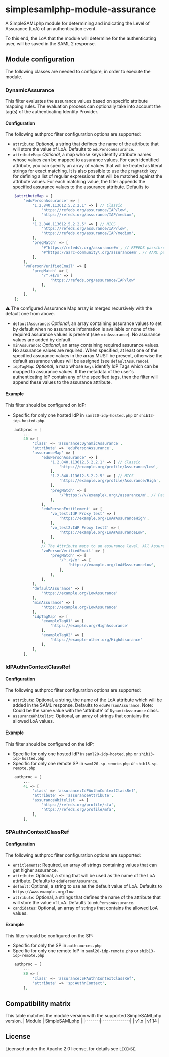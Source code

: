 # simplesamlphp-module-assurance

A SimpleSAMLphp module for determining and indicating the Level of Assurance (LoA) of an authentication event.

To this end, the LoA that the module will determine for the authenticating user, will be saved in the SAML 2 response.

## Module configuration

The following classes are needed to configure, in order to execute the module.

### DynamicAssurance

This filter evaluates the assurance values based on specific attribute mapping rules. The evaluation process can optionally take into account the tag(s) of the authenticating Identity Provider.

#### Configuration

The following authproc filter configuration options are supported:

* `attribute`: _Optional_, a string that defines the name of the attribute that will store the value of LoA. Defaults to `eduPersonAssurance`.
* `attributeMap`: _Optional_, a map whose keys identify attribute names whose values can be mapped to assurance values. For each identified attribute, you can specify an array of values that will be treated as literal strings for exact matching. It is also possible to use the `pregMatch` key for defining a list of regular expressions that will be matched against the attribute values. For each matching value, the filter appends the specified assurance values to the assurance attribute. Defaults to

```php
    $attributeMap = [
        'eduPersonAssurance' => [
            '1.2.840.113612.5.2.2.1' => [ // Classic
                'https://refeds.org/assurance/IAP/low',
                'https://refeds.org/assurance/IAP/medium',
            ],
            '1.2.840.113612.5.2.2.5' => [ // MICS
                'https://refeds.org/assurance/IAP/low',
                'https://refeds.org/assurance/IAP/medium',
            ],
            'pregMatch' => [
                '#^https://refeds\.org/assurance#m', // REFEDS passthrough values
                '#^https://aarc-community\.org/assurance#m', // AARC passthrough values
            ],
        ],
        'voPersonVerifiedEmail' => [
            'pregMatch' => [
                '/^.+$/m' => [
                    'https://refeds.org/assurance/IAP/low'
                ],
            ],
        ],
    ];
```

:warning: The configured Assurance Map array is merged recursively with the default one from above.

* `defaultAssurance`: _Optional_, an array containing assurance values to set by default when no assurance information is available or none of the required assurance values is present (see `minAssurance`). No assurance values are added by default.
* `minAssurance`: _Optional_, an array containing required assurance values. No assurance values are required. When specified, at least one of the specified assurance values in the array MUST be present, otherwise the default assurance values will be assigned (see `defaultAssurance`).
* `idpTagMap`: _Optional_, a map whose `keys` identify IdP Tags which can be mapped to assurance values. If the metadata of the user's authenticating IdP contain any of the specified tags, then the filter will append these values to the assurance attribute.

#### Example

This filter should be configured on IdP:

* Specific for only one hosted IdP in `saml20-idp-hosted.php` or `shib13-idp-hosted.php`.

```php
    authproc = [
        ...
        40 => [
            'class' => 'assurance:DynamicAssurance',
            'attribute' => 'eduPersonAssurance',
            'assuranceMap' => [
                'eduPersonAssurance' => [
                    '1.2.840.113612.5.2.2.1' => [ // Classic
                        'https://example.org/profile/Assurance/Low',
                    ],
                    '1.2.840.113612.5.2.2.5' => [ // MICS
                        'https://example.org/profile/Assurance/High',
                    ],
                    'pregMatch' => [
                        '/^https:\/\/example\.org\/assurance/m', // Pass Through values
                    ],
                ],
                'eduPersonEntitlement' => [
                    'vo_test:IdP Proxy test' => [
                        'https://example.org/LoA#AssuranceHigh',
                    ],
                    'vo_test2:IdP Proxy test2' => [
                        'https://example.org/LoA#AssuranceLow',
                    ],
                ],
                // The Attribute maps to an assurance level. All Assurance values must be underneath the key zero(0)
                'voPersonVerifiedEmail' => [
                    'pregMatch' => [
                        '/^.+$/m' => [
                            'https://example.org/LoA#AssuranceLow',
                        ],
                    ],
                ],
            ],
            'defaultAssurance' => [
                'https://example.org/LowAssurance'
            ],
            'minAssurance' => [
                'https://example.org/LowAssurance'
            ],
            'idpTagMap' => [
                'exampleTag01' => [
                    'https://example.org/HighAssurance'
                ],
                'exampleTag02' => [
                    'https://example-other.org/HighAssurance'
                ],
            ],
        ],
```

### IdPAuthnContextClassRef

#### Configuration

The following authproc filter configuration options are supported:

* `attribute`: Optional, a string, the name of the LoA attribute which will be added in the SAML response. Defaults to `eduPersonAssurance`. Note: Could be the same value with the 'attribute' of `DynamicAssurance` class.
* `assuranceWhitelist`: Optional, an array of strings that contains the allowed LoA values.

#### Example

This filter should be configured on the IdP:

* Specific for only one hosted IdP in `saml20-idp-hosted.php` or `shib13-idp-hosted.php`
* Specific for only one remote SP in `saml20-sp-remote.php` or `shib13-sp-remote.php`

```php
    authproc = [
        ...
        41 => [
            'class' => 'assurance:IdPAuthnContextClassRef',
            'attribute' => 'assuranceAttribute',
            'assuranceWhitelist' => [
                'https://refeds.org/profile/sfa',
                'https://refeds.org/profile/mfa',
            ],
        ],
```

### SPAuthnContextClassRef

#### Configuration

The following authproc filter configuration options are supported:

* `entitlements`: Required, an array of strings containing values that can get higher assurance.
* `attribute`: Optional, a string that will be used as the name of the LoA attribute. Defaults to `eduPersonAssurance`.
* `default`: Optional, a string to use as the default value of LoA. Defaults to `https://www.example.org/low`.
* `attribute`: Optional, a strings that defines the name of the attribute that will store the value of LoA. Defaults to `eduPersonAssurance`.
* `candidates`: Optional, an array of strings that contains the allowed LoA values.

#### Example

This filter should be configured on the SP:

* Specific for only the SP in `authsources.php`
* Specific for only one remote IdP in `saml20-idp-remote.php` or `shib13-idp-remote.php`

```php
    authproc = [
        ...
        80 => [
            'class' => 'assurance:SPAuthnContextClassRef',
            'attribute' => 'sp:AuthnContext',
        ],
```

## Compatibility matrix

This table matches the module version with the supported SimpleSAMLphp version.
| Module | SimpleSAMLphp |
|:------:|:-------------:|
|  v1.x  |     v1.14     |

## License

Licensed under the Apache 2.0 license, for details see `LICENSE`.
